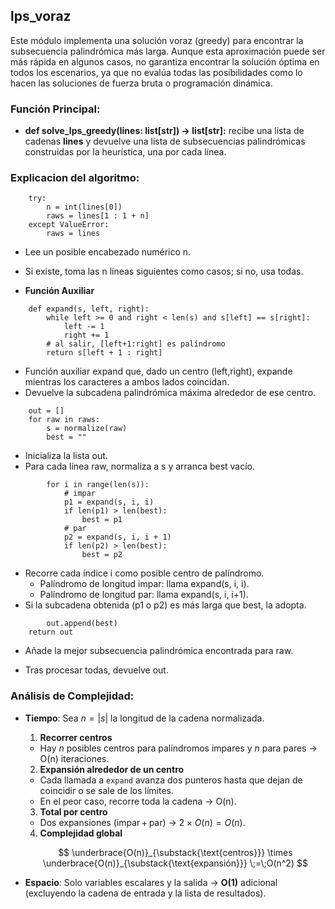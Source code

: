 ## lps_voraz
Este módulo implementa una solución voraz (greedy) para encontrar la subsecuencia palindrómica más larga. Aunque esta aproximación puede ser más rápida en algunos casos, no garantiza encontrar la solución óptima en todos los escenarios, ya que no evalúa todas las posibilidades como lo hacen las soluciones de fuerza bruta o programación dinámica.

### Función Principal:
- **def solve_lps_greedy(lines: list[str]) -> list[str]:** recibe una lista de cadenas **lines** y devuelve una lista de subsecuencias palindrómicas construidas por la heurística, una por cada línea.

### Explicacion del algoritmo:
```
    try:
        n = int(lines[0])
        raws = lines[1 : 1 + n]
    except ValueError:
        raws = lines
```
- Lee un posible encabezado numérico n.

- Si existe, toma las n líneas siguientes como casos; si no, usa todas.

- **Función Auxiliar**
```
    def expand(s, left, right):
        while left >= 0 and right < len(s) and s[left] == s[right]:
            left -= 1
            right += 1
        # al salir, [left+1:right] es palíndromo
        return s[left + 1 : right]
```
- Función auxiliar expand que, dado un centro (left,right), expande mientras los caracteres a ambos lados coincidan.
- Devuelve la subcadena palindrómica máxima alrededor de ese centro.
```
    out = []
    for raw in raws:
        s = normalize(raw)
        best = ""
```
- Inicializa la lista out.
- Para cada línea raw, normaliza a s y arranca best vacío.
```
        for i in range(len(s)):
            # impar
            p1 = expand(s, i, i)
            if len(p1) > len(best):
                best = p1
            # par
            p2 = expand(s, i, i + 1)
            if len(p2) > len(best):
                best = p2
```
- Recorre cada índice i como posible centro de palíndromo.
    * Palíndromo de longitud impar: llama expand(s, i, i).
    * Palíndromo de longitud par: llama expand(s, i, i+1).
- Si la subcadena obtenida (p1 o p2) es más larga que best, la adopta.
```
        out.append(best)
    return out
```
- Añade la mejor subsecuencia palindrómica encontrada para raw.

- Tras procesar todas, devuelve out.


### Análisis de Complejidad:
- **Tiempo**:
    Sea $n = |s|$ la longitud de la cadena normalizada.

    1. **Recorrer centros**

    * Hay $n$ posibles centros para palíndromos impares y $n$ para pares → O(n) iteraciones.

    2. **Expansión alrededor de un centro**

    * Cada llamada a `expand` avanza dos punteros hasta que dejan de coincidir o se sale de los límites.
    * En el peor caso, recorre toda la cadena → O(n).

    3. **Total por centro**

    * Dos expansiones (impar + par) → $2 \times O(n) = O(n)$.

    4. **Complejidad global**

    $$
        \underbrace{O(n)}_{\substack{\text{centros}}} \times \underbrace{O(n)}_{\substack{\text{expansión}}}
        \;=\;O(n^2)
    $$

- **Espacio**: Solo variables escalares y la salida → **O(1)** adicional (excluyendo la cadena de entrada y la lista de resultados).